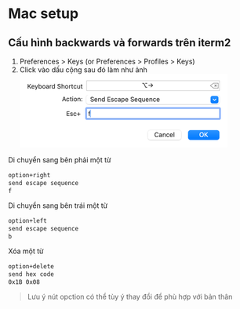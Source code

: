 # Mac setup

## Cấu hình backwards và forwards trên iterm2

1. Preferences > Keys (or Preferences > Profiles > Keys)
2. Click vào dấu cộng sau đó làm như ảnh
![item2](../images/iterm2_going_one_word_backwards_and_forwards.png)

Di chuyển sang bên phải một từ
```
option+right
send escape sequence
f
```

Di chuyển sang bên trái một từ
```
option+left
send escape sequence
b
```

Xóa một từ
```
option+delete 
send hex code
0x1B 0x08
```

> Lưu ý nút opction có thể tùy ý thay đổi để phù hợp với bản thân